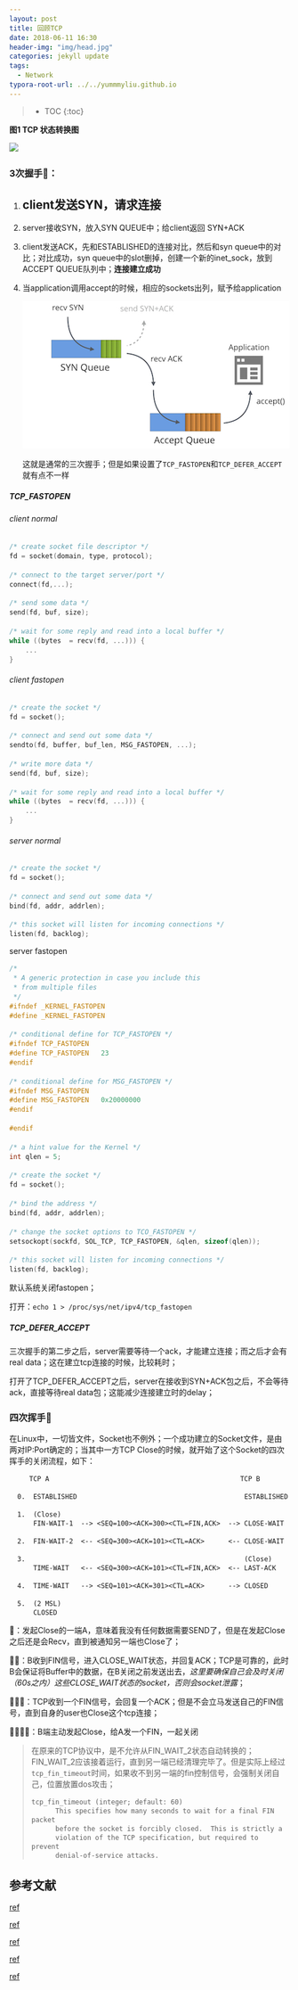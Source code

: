 ```yaml
---
layout: post
title: 回顾TCP
date: 2018-06-11 16:30
header-img: "img/head.jpg"
categories: jekyll update
tags:
  - Network
typora-root-url: ../../yummmyliu.github.io
---
```


> * TOC
> {:toc}


**图1 TCP 状态转换图**

![](/../yummyliu.github.io/image/tcp.gif)

### 3次握手🤝：

1. ## client发送SYN，请求连接

2. server接收SYN，放入SYN QUEUE中；给client返回 SYN+ACK

3. client发送ACK，先和ESTABLISHED的连接对比，然后和syn queue中的对比；对比成功，syn queue中的slot删掉，创建一个新的inet_sock，放到ACCEPT QUEUE队列中；**连接建立成功**

4. 当application调用accept的时候，相应的sockets出列，赋予给application

   ![](/image/all-1.jpeg)

   这就是通常的三次握手；但是如果设置了`TCP_FASTOPEN`和`TCP_DEFER_ACCEPT`就有点不一样

##### TCP_FASTOPEN

###### client normal

```c
/* create socket file descriptor */
fd = socket(domain, type, protocol);

/* connect to the target server/port */
connect(fd,...);

/* send some data */
send(fd, buf, size);

/* wait for some reply and read into a local buffer */ 
while ((bytes  = recv(fd, ...))) {
    ...
}
```

###### client fastopen

```c
/* create the socket */
fd = socket();

/* connect and send out some data */
sendto(fd, buffer, buf_len, MSG_FASTOPEN, ...);

/* write more data */
send(fd, buf, size);

/* wait for some reply and read into a local buffer */ 
while ((bytes  = recv(fd, ...))) {
    ...
}
```

###### server normal

```c
/* create the socket */
fd = socket();

/* connect and send out some data */
bind(fd, addr, addrlen);

/* this socket will listen for incoming connections */
listen(fd, backlog);
```

server fastopen

```c
/* 
 * A generic protection in case you include this 
 * from multiple files 
 */
#ifndef _KERNEL_FASTOPEN
#define _KERNEL_FASTOPEN

/* conditional define for TCP_FASTOPEN */
#ifndef TCP_FASTOPEN
#define TCP_FASTOPEN   23
#endif

/* conditional define for MSG_FASTOPEN */
#ifndef MSG_FASTOPEN
#define MSG_FASTOPEN   0x20000000
#endif

#endif

/* a hint value for the Kernel */
int qlen = 5;

/* create the socket */
fd = socket();

/* bind the address */
bind(fd, addr, addrlen);

/* change the socket options to TCO_FASTOPEN */
setsockopt(sockfd, SOL_TCP, TCP_FASTOPEN, &qlen, sizeof(qlen));

/* this socket will listen for incoming connections */
listen(fd, backlog);
```

默认系统关闭fastopen；

打开：`echo 1 > /proc/sys/net/ipv4/tcp_fastopen`

##### TCP_DEFER_ACCEPT

三次握手的第二步之后，server需要等待一个ack，才能建立连接；而之后才会有real data；这在建立tcp连接的时候，比较耗时；

打开了TCP_DEFER_ACCEPT之后，server在接收到SYN+ACK包之后，不会等待ack，直接等待real data包；这能减少连接建立时的delay；

### 四次挥手👋

在Linux中，一切皆文件，Socket也不例外；一个成功建立的Socket文件，是由两对IP:Port确定的；当其中一方TCP Close的时候，就开始了这个Socket的四次挥手的关闭流程，如下：

```
     TCP A                                                TCP B

  0.  ESTABLISHED                                          ESTABLISHED

  1.  (Close)
      FIN-WAIT-1  --> <SEQ=100><ACK=300><CTL=FIN,ACK>  --> CLOSE-WAIT

  2.  FIN-WAIT-2  <-- <SEQ=300><ACK=101><CTL=ACK>      <-- CLOSE-WAIT

  3.                                                       (Close)
      TIME-WAIT   <-- <SEQ=300><ACK=101><CTL=FIN,ACK>  <-- LAST-ACK

  4.  TIME-WAIT   --> <SEQ=101><ACK=301><CTL=ACK>      --> CLOSED

  5.  (2 MSL)
      CLOSED       
```

👋：发起Close的一端A，意味着我没有任何数据需要SEND了，但是在发起Close之后还是会Recv，直到被通知另一端也Close了；

👋👋：B收到FIN信号，进入CLOSE_WAIT状态，并回复ACK；TCP是可靠的，此时B会保证将Buffer中的数据，在B关闭之前发送出去，*这里要确保自己会及时关闭（60s之内）这些CLOSE_WAIT状态的socket，否则会socket泄露*；

👋👋👋：TCP收到一个FIN信号，会回复一个ACK；但是不会立马发送自己的FIN信号，直到自身的user也Close这个tcp连接；

👋👋👋👋：B端主动发起Close，给A发一个FIN，一起关闭

> 在原来的TCP协议中，是不允许从FIN_WAIT_2状态自动转换的；FIN_WAIT_2应该接着运行，直到另一端已经清理完毕了。但是实际上经过`tcp_fin_timeout`时间，如果收不到另一端的fin控制信号，会强制关闭自己，位置放置dos攻击；
>
> ```
> tcp_fin_timeout (integer; default: 60)
>       This specifies how many seconds to wait for a final FIN packet
>       before the socket is forcibly closed.  This is strictly a
>       violation of the TCP specification, but required to prevent
>       denial-of-service attacks.
> ```

## 参考文献

[ref](https://www.ibm.com/support/knowledgecenter/en/SSLTBW_2.1.0/com.ibm.zos.v2r1.halu101/constatus.htm)

[ref](http://edsiper.linuxchile.cl/blog/2013/02/21/linux-tcp-fastopen-in-your-sockets/)

[ref](https://blog.cloudflare.com/syn-packet-handling-in-the-wild/)

[ref](https://blog.cloudflare.com/this-is-strictly-a-violation-of-the-tcp-specification/)

[ref](http://www.freesoft.org/CIE/Course/Section4/11.htm)
